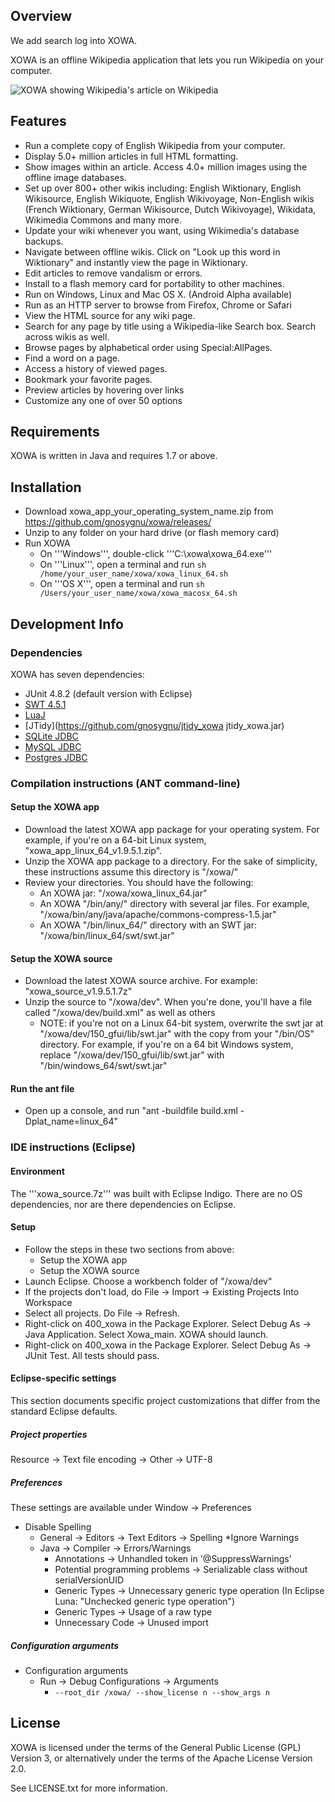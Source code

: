 ## Overview
We add search log into XOWA.

XOWA is an offline Wikipedia application that lets you run Wikipedia on your computer.

![XOWA showing Wikipedia's article on Wikipedia](http://xowa.sourceforge.net/wiki/file_screenshot_wikipedia_xowa.png)

## Features
* Run a complete copy of English Wikipedia from your computer.
* Display 5.0+ million articles in full HTML formatting.
* Show images within an article. Access 4.0+ million images using the offline image databases.
* Set up over 800+ other wikis including: English Wiktionary, English Wikisource, English Wikiquote, English Wikivoyage, Non-English wikis (French Wiktionary, German Wikisource, Dutch Wikivoyage), Wikidata, Wikimedia Commons and many more.
* Update your wiki whenever you want, using Wikimedia's database backups.
* Navigate between offline wikis. Click on "Look up this word in Wiktionary" and instantly view the page in Wiktionary.
* Edit articles to remove vandalism or errors.    
* Install to a flash memory card for portability to other machines.
* Run on Windows, Linux and Mac OS X. (Android Alpha available)
* Run as an HTTP server to browse from Firefox, Chrome or Safari
* View the HTML source for any wiki page.
* Search for any page by title using a Wikipedia-like Search box. Search across wikis as well.
* Browse pages by alphabetical order using Special:AllPages.
* Find a word on a page.
* Access a history of viewed pages.
* Bookmark your favorite pages.
* Preview articles by hovering over links
* Customize any one of over 50 options

## Requirements
XOWA is written in Java and requires 1.7 or above.

## Installation
* Download xowa_app_your_operating_system_name.zip from https://github.com/gnosygnu/xowa/releases/
* Unzip to any folder on your hard drive (or flash memory card)
* Run XOWA
   * On '''Windows''', double-click '''C:\xowa\xowa_64.exe'''
   * On '''Linux''', open a terminal and run <code>sh /home/your_user_name/xowa/xowa_linux_64.sh</code>
   * On '''OS X''', open a terminal and run <code>sh /Users/your_user_name/xowa/xowa_macosx_64.sh</code>

## Development Info
### Dependencies
XOWA has seven dependencies:

* JUnit 4.8.2 (default version with Eclipse)
* [SWT 4.5.1](http://download.eclipse.org/eclipse/downloads/drops4/R-4.5-201506032000/)
* [LuaJ](https://github.com/gnosygnu/luaj_xowa)
* [JTidy](https://github.com/gnosygnu/jtidy_xowa jtidy_xowa.jar)
* [SQLite JDBC](https://bitbucket.org/xerial/sqlite-jdbc/downloads)
* [MySQL JDBC](https://dev.mysql.com/downloads/connector/j/)
* [Postgres JDBC](https://jdbc.postgresql.org/download.html)

### Compilation instructions (ANT command-line)
#### Setup the XOWA app
* Download the latest XOWA app package for your operating system. For example, if you're on a 64-bit Linux system, "xowa_app_linux_64_v1.9.5.1.zip".
* Unzip the XOWA app package to a directory. For the sake of simplicity, these instructions assume this directory is "/xowa/"
* Review your directories. You should have the following:
    * An XOWA jar: "/xowa/xowa_linux_64.jar"
    * An XOWA "/bin/any/" directory with several jar files. For example, "/xowa/bin/any/java/apache/commons-compress-1.5.jar"
    * An XOWA "/bin/linux_64/" directory with an SWT jar: "/xowa/bin/linux_64/swt/swt.jar"

#### Setup the XOWA source
* Download the latest XOWA source archive. For example: "xowa_source_v1.9.5.1.7z"
* Unzip the source to "/xowa/dev". When you're done, you'll have a file called "/xowa/dev/build.xml" as well as others
    * NOTE: if you're not on a Linux 64-bit system, overwrite the swt jar at "/xowa/dev/150_gfui/lib/swt.jar" with the copy from your "/bin/OS" directory. For example, if you're on a 64 bit Windows system, replace "/xowa/dev/150_gfui/lib/swt.jar" with "/bin/windows_64/swt/swt.jar"

#### Run the ant file
* Open up a console, and run "ant -buildfile build.xml -Dplat_name=linux_64"

### IDE instructions (Eclipse)
#### Environment
The '''xowa_source.7z''' was built with Eclipse Indigo. There are no OS dependencies, nor are there dependencies on Eclipse.

#### Setup
* Follow the steps in these two sections from above:
    * Setup the XOWA app
    * Setup the XOWA source
* Launch Eclipse. Choose a workbench folder of "/xowa/dev"
* If the projects don't load, do File -> Import -> Existing Projects Into Workspace
* Select all projects. Do File -> Refresh.
* Right-click on 400_xowa in the Package Explorer. Select Debug As -> Java Application. Select Xowa_main. XOWA should launch.
* Right-click on 400_xowa in the Package Explorer. Select Debug As -> JUnit Test. All tests should pass.

#### Eclipse-specific settings
This section documents specific project customizations that differ from the standard Eclipse defaults.

##### Project properties
Resource -> Text file encoding -> Other -> UTF-8

##### Preferences
These settings are available under Window -> Preferences

* Disable Spelling
    * General -> Editors -> Text Editors -> Spelling
*Ignore Warnings
    * Java -> Compiler -> Errors/Warnings
        * Annotations -> Unhandled token in '@SuppressWarnings'
        * Potential programming problems -> Serializable class without serialVersionUID
        * Generic Types -> Unnecessary generic type operation (In Eclipse Luna: "Unchecked generic type operation")
        * Generic Types -> Usage of a raw type
        * Unnecessary Code -> Unused import

##### Configuration arguments
* Configuration arguments
    * Run -> Debug Configurations -> Arguments
        * <code>--root_dir /xowa/ --show_license n --show_args n</code>

## License
XOWA is licensed under the terms of the General Public License (GPL) Version 3,
or alternatively under the terms of the Apache License Version 2.0.

See LICENSE.txt for more information.
